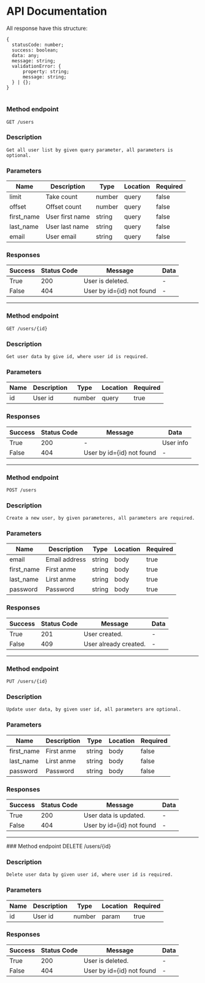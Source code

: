 # API Documentation

All response have this structure:
``` 
{
  statusCode: number;
  success: boolean;
  data: any;
  message: string;
  validationError: {
      property: string;
      message: string;
  } | {};
}
```
#

### Method endpoint
	GET /users

### Description
	Get all user list by given query parameter, all parameters is optional.

### Parameters 

| Name | Description | Type | Location | Required
| - | - | - | - | - |
| limit | Take count | number | query | false
| offset  | Offset count | number | query | false
| first_name | User first name | string | query | false
| last_name | User last name | string | query | false
| email | User email | string | query | false

### Responses

| Success | Status Code | Message | Data
| - | - | - | - |
| True | 200 | User is deleted. | -
| False | 404 | User by id={id} not found | -

<hr>

### Method endpoint
	GET /users/{id}

### Description 
	Get user data by give id, where user id is required.

### Parameters

| Name | Description | Type | Location | Required
| - | - | - | - | - |
| id | User id | number | query | true

### Responses

| Success | Status Code | Message | Data
| - | - | - | - |
| True | 200 | - | User info
| False | 404 | User by id={id} not found | -

<hr>

### Method endpoint
	POST /users

### Description
	Create a new user, by given parameteres, all parameters are required.

### Parameters

| Name | Description | Type | Location | Required
| - | - | - | - | - |
| email | Email address | string | body | true
| first_name | First anme | string | body | true
| last_name | Lirst anme | string | body | true
| password | Password | string | body | true

### Responses

| Success | Status Code | Message | Data
| - | - | - | - |
| True | 201 | User created. | -
| False | 409 | User already created. | -

<hr>

### Method endpoint
	PUT /users/{id}

### Description
	Update user data, by given user id, all parameters are optional.

### Parameters

| Name | Description | Type | Location | Required
| - | - | - | - | - |
| first_name | First anme | string | body | false
| last_name | Lirst anme | string | body | false
| password | Password | string | body | false

### Responses

| Success | Status Code | Message | Data
| - | - | - | - |
| True | 200 | User data is updated. | -
| False | 404 | User by id={id} not found | -

<hr>
### Method endpoint
	DELETE /users/{id}

### Description
	Delete user data by given user id, where user id is required.

### Parameters

| Name | Description | Type | Location | Required
| - | - | - | - | - |
| id | User id | number | param | true

### Responses

| Success | Status Code | Message | Data
| - | - | - | - |
| True | 200 | User is deleted. | -
| False | 404 | User by id={id} not found | -




